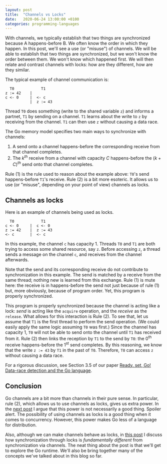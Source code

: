 ```yaml
---
layout: post
title:  "Channels vs Locks"
date:   2020-06-24 13:00:00 +0100
categories: programming-languages
---
```

<script type="text/x-mathjax-config">
MathJax.Hub.Config({
  tex2jax: {
    inlineMath: [['$','$'], ['\\(','\\)']],
    processEscapes: true
  }
});
</script>
<script src="https://cdnjs.cloudflare.com/ajax/libs/mathjax/2.7.0/MathJax.js?config=TeX-AMS-MML_HTMLorMML" type="text/javascript"></script>

With channels, we typically establish that two things are synchronized because A happens-before B.  We often know the order in which they happen.  In this post, we'll see a use (or "misuse") of channels.  We will be able to establish that two things are synchronized, but we won't know the order between them.  We won't know which happened first.  We will then relate and contrast channels with locks: how are they different, how are they similar.

<!--more-->

The typical example of channel communication is:

```
  T0            T1
z := 42    |  
c <- 0     |  <- c
           |  z := 43
```

Thread `T0` does something (write to the shared variable `z`) and informs a partnet, `T1` by sending on a channel.  `T1` learns about the write to `z` by receiving from the channel.  `T1` can then use `z` without causing a data race.

The Go memory model specifies two main ways to synchronize with channels:

1. A send onto a channel happens-before the corresponding receive from that channel completes.
2. The $k^{th}$ receive from a channel with capacity $C$ happens-before the $(k+C)^{th}$ send onto that channel completes.

Rule (1) is the rule used to reason about the example above: `T0`'s send happens-before `T1`'s receive.  Rule (2) is a bit more esoteric.  It allows us to use (or "misuse", depending on your point of view) channels as locks.  

## Channels as locks

Here is an example of channels being used as locks.


```
  T0            T1
c <- 0     |  c <- 0
z := 42    |  z := 43
<- c       |  <- c
```

In this example, the channel `c` has capacity 1.  Threads `T0` and `T1` are both trying to access some shared resource, say `z`.  Before accessing `z`, a thread sends a message on the channel `c`, and receives from the channel afterwards.


Note that the send and its corresponding receive do not contribute to synchronization in this example.  The send is matched by a receive from the same thread; nothing new is learned from this exchange.  Rule (1) is mute here: the receive is in happens-before the send not just because of rule (1) but, more obviously, because of program order.  Yet, this program is properly synchronized.

This program is properly synchronized because the channel is acting like a lock: *send* is acting like the `acquire` operation, and the *receive* as the `release`.  What allows for this interaction is Rule (2).
To see that, let us assume that `T1` is the first thread to perform the send operation.  (We could easily apply the same logic assuming `T0` was first.)  Since the channel has capacity 1, `T0` will not be able to send onto the channel until `T1` has received from it.  Rule (2) then links the reception by `T1` to the send by `T0`:  the 0<sup>th</sup> receive happens-before the 1<sup>st</sup> send completes.  By this reasoning, we know that the write `z := 43` by `T1` in the past of `T0`.  Therefore, `T0` can access `z` without causing a data race.

For a rigorous discussion, see Section 3.5 of our paper [Ready, set, Go! Data-race detection and the Go language][readysetgo].


## Conclusion

Go channels are a bit more than channels in their pure sense.  In particular, rule (2), which allows us to use channels as locks, gives us extra power.  In the [next post][concurrencyvdistribution] I argue that this power is not necessarily a good thing.  Spoiler alert.  The possibility of using channels as locks is a good thing when it comes to concurrency.  However, this power makes Go less of a language for distribution.

Also, although we can make channels behave as locks, in [this post][everywordcounts] I discuss how synchronization through locks is *fundamentally different* from synchronization via channels.  The neat thing about the post is that we'll get to explore the Go runtime.  We'll also be bring together many of the concepts we've talked about in this blog so far.


[mmp1]: /programming-languages/2020/03/05/memory-models.html
[mmp2]: /programming-languages/2020/03/06/weak-memory-models.html
[mmgo]: /programming-languages/2020/03/12/gomm.html
[mmhb]: /programming-languages/2020/03/11/mm-hb.html
[concurrencyvdistribution]: /programming-languages/2020/07/07/concurrencyvdistribution.html
[everywordcounts]: /programming-languages/2020/07/08/everywordcounts.html
[gomm]: https://golang.org/ref/mem
[lamport78]: https://dl.acm.org/doi/abs/10.1145/3335772.3335934
[readysetgo]: https://doi.org/10.1016/j.scico.2020.102473
